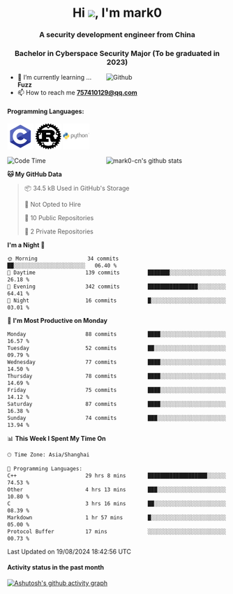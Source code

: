 <h1 align="center">Hi <img src="https://raw.githubusercontent.com/iampavangandhi/iampavangandhi/master/gifs/Hi.gif" width="30px">, I'm mark0</h1>

<h3 align="center">A security development engineer from China</h3>
<h3 align="center">Bachelor in Cyberspace Security Major (To be graduated in 2023)</h3>

<img width="55%" align="right" alt="Github" src="https://raw.githubusercontent.com/onimur/.github/master/.resources/git-header.svg" />

<!-- - 🔭 I’m currently working on **vKarma Webapp** -->
<!-- - 💬 Ask me about ... **Web Develpoment** -->
<!-- - 😄 Employement ... **Open for intern opportunities** -->
<!-- - ⚡ Fun fact ... **Anime**❤ -->
- 🌱 I’m currently learning ... **Fuzz**
- 📫 How to reach me **757410129@qq.com**
<!-- - 📨 Or reach me **757410129@qq.com** -->

<h4>Programming Languages: </h4>
<p align="left">
 <img style="margin: auto;" src="https://raw.githubusercontent.com/sachinverma53121/sachinverma53121/master/icons/c.png" alt=c width="60" height="60"/>
 <img style="margin: auto;" src="https://raw.githubusercontent.com/mark0-cn/blog_img/master/img/202309031232124.png" alt=cplusplus width="60" height="60"/>
 <img style="margin: auto;" src="https://raw.githubusercontent.com/sachinverma53121/sachinverma53121/master/icons/python.png" alt=python width="60" height="60"/>
</p>


<img width="55%" align="right" alt="mark0-cn's github stats" src="https://github-readme-stats.vercel.app/api?username=mark0-cn&show_icons=true&hide_border=true" />

<!--START_SECTION:waka-->
![Code Time](http://img.shields.io/badge/Code%20Time-2%2C473%20hrs%2011%20mins-blue)

**🐱 My GitHub Data** 

> 📦 34.5 kB Used in GitHub's Storage 
 > 
> 🚫 Not Opted to Hire
 > 
> 📜 10 Public Repositories 
 > 
> 🔑 2 Private Repositories 
 > 
**I'm a Night 🦉** 

```text
🌞 Morning                34 commits          ██░░░░░░░░░░░░░░░░░░░░░░░   06.40 % 
🌆 Daytime                139 commits         ███████░░░░░░░░░░░░░░░░░░   26.18 % 
🌃 Evening                342 commits         ████████████████░░░░░░░░░   64.41 % 
🌙 Night                  16 commits          █░░░░░░░░░░░░░░░░░░░░░░░░   03.01 % 
```
📅 **I'm Most Productive on Monday** 

```text
Monday                   88 commits          ████░░░░░░░░░░░░░░░░░░░░░   16.57 % 
Tuesday                  52 commits          ██░░░░░░░░░░░░░░░░░░░░░░░   09.79 % 
Wednesday                77 commits          ████░░░░░░░░░░░░░░░░░░░░░   14.50 % 
Thursday                 78 commits          ████░░░░░░░░░░░░░░░░░░░░░   14.69 % 
Friday                   75 commits          ████░░░░░░░░░░░░░░░░░░░░░   14.12 % 
Saturday                 87 commits          ████░░░░░░░░░░░░░░░░░░░░░   16.38 % 
Sunday                   74 commits          ███░░░░░░░░░░░░░░░░░░░░░░   13.94 % 
```


📊 **This Week I Spent My Time On** 

```text
🕑︎ Time Zone: Asia/Shanghai

💬 Programming Languages: 
C++                      29 hrs 8 mins       ███████████████████░░░░░░   74.53 % 
Other                    4 hrs 13 mins       ███░░░░░░░░░░░░░░░░░░░░░░   10.80 % 
C                        3 hrs 16 mins       ██░░░░░░░░░░░░░░░░░░░░░░░   08.39 % 
Markdown                 1 hr 57 mins        █░░░░░░░░░░░░░░░░░░░░░░░░   05.00 % 
Protocol Buffer          17 mins             ░░░░░░░░░░░░░░░░░░░░░░░░░   00.73 % 
```


 Last Updated on 19/08/2024 18:42:56 UTC
<!--END_SECTION:waka-->

<h4>Activity status in the past month</h4>

[![Ashutosh's github activity graph](https://github-readme-activity-graph.vercel.app/graph?username=mark0-cn&theme=dracula)](https://github.com/ashutosh00710/github-readme-activity-graph)

<!--
**mark0-cn/mark0-cn** is a ✨ _special_ ✨ repository because its `README.md` (this file) appears on your GitHub profile.

Here are some ideas to get you started:

- 🔭 I’m currently working on ...
- 🌱 I’m currently learning ...
- 👯 I’m looking to collaborate on ...
- 🤔 I’m looking for help with ...
- 💬 Ask me about ...
- 📫 How to reach me: ...
- 😄 Pronouns: ...
- ⚡ Fun fact: ...
-->
